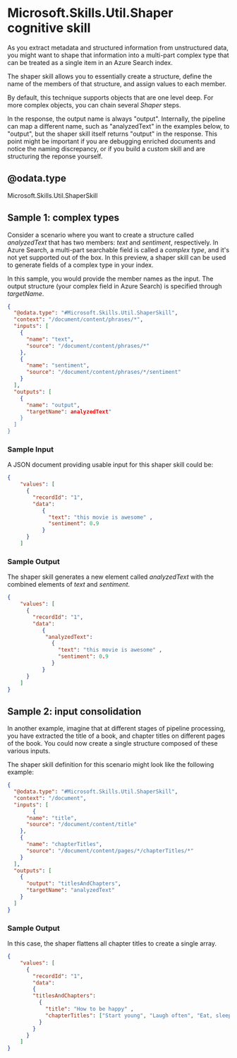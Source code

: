 #	Microsoft.Skills.Util.Shaper cognitive skill
As you extract metadata and structured information from unstructured data, you might want to shape that information into a multi-part complex type that can be treated as a single item in an Azure Search index.

The shaper skill allows you to essentially create a structure, define the name of the members of that structure, and assign values to each member.

By default, this technique supports objects that are one level deep. For more complex objects, you can chain several *Shaper* steps.

In the response, the output name is always "output". Internally, the pipeline can map a different name, such as "analyzedText" in the examples below, to "output", but the shaper skill itself returns "output" in the response. This point might be important if you are debugging enriched documents and notice the naming discrepancy, or if you build a custom skill and are structuring the reponse yourself.


## @odata.type  
Microsoft.Skills.Util.ShaperSkill

## Sample 1: complex types

Consider a scenario where you want to create a structure called *analyzedText* that has two members: *text* and *sentiment*, respectively. 
In Azure Search, a multi-part searchable field is called a *complex type*, and it's not yet supported out of the box. In this preview, a shaper skill can be used to generate fields of a complex type in your index. 

In this sample, you would provide the member names as the input. The output structure (your complex field in Azure Search) is specified through *targetName*. 


```json
{
  "@odata.type": "#Microsoft.Skills.Util.ShaperSkill",
  "context": "/document/content/phrases/*",
  "inputs": [
    {
      "name": "text",
      "source": "/document/content/phrases/*"
    },
    {
      "name": "sentiment",
      "source": "/document/content/phrases/*/sentiment"
    }
  ],
  "outputs": [
    {
      "name": "output",
      "targetName": analyzedText"
    }
  ]
}
```

###	Sample Input
A JSON document providing usable input for this shaper skill could be:

```json
{
    "values": [
      {
        "recordId": "1",
        "data":
           {
             "text": "this movie is awesome" ,
             "sentiment": 0.9
           }
      }
    ]
```


###	Sample Output
The shaper skill generates a new element called *analyzedText* with the combined elements of *text* and *sentiment*. 

```json
{
    "values": [
      {
        "recordId": "1",
        "data":
           {
            "analyzedText": 
              {
                "text": "this movie is awesome" ,
                "sentiment": 0.9
              }
           }
      }
    ]
}
```

## Sample 2: input consolidation

In another example, imagine that at different stages of pipeline processing, you have extracted the title of a book, and chapter titles on different pages of the book. You could now create a single structure composed of these various inputs.

The shaper skill definition for this scenario might look like the following example:

```json
{
  "@odata.type": "#Microsoft.Skills.Util.ShaperSkill",
  "context": "/document",
  "inputs": [
        {
      "name": "title",
      "source": "/document/content/title"
    },
    {
      "name": "chapterTitles",
      "source": "/document/content/pages/*/chapterTitles/*"
    }
  ],
  "outputs": [
    {
      "output": "titlesAndChapters",
      "targetName": "analyzedText"
    }
  ]
}
```
###	Sample Output
In this case, the shaper flattens all chapter titles to create a single array. 


```json
{
    "values": [
      {
        "recordId": "1",
        "data":
        {
        "titlesAndChapters": 
          {
            "title": "How to be happy" ,
            "chapterTitles": ["Start young", "Laugh often", "Eat, sleep and exercise"]
          }
        }
      }
    ]
}
```


